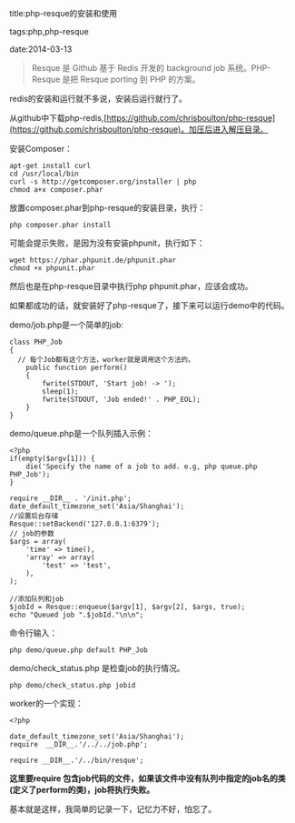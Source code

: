 title:php-resque的安装和使用

tags:php,php-resque

date:2014-03-13

>Resque 是 Github 基于 Redis 开发的 background job 系统。PHP-Resque 是把 Resque porting 到 PHP 的方案。

redis的安装和运行就不多说，安装后运行就行了。

从github中下载php-redis,[https://github.com/chrisboulton/php-resque](https://github.com/chrisboulton/php-resque)。加压后进入解压目录。

安装Composer：

    apt-get install curl
    cd /usr/local/bin
    curl -s http://getcomposer.org/installer | php
    chmod a+x composer.phar
    

放置composer.phar到php-resque的安装目录，执行：

    php composer.phar install
    
可能会提示失败，是因为没有安装phpunit，执行如下：

    wget https://phar.phpunit.de/phpunit.phar
    chmod +x phpunit.phar
然后也是在php-resque目录中执行php phpunit.phar，应该会成功。

如果都成功的话，就安装好了php-resque了，接下来可以运行demo中的代码。

demo/job.php是一个简单的job:

    class PHP_Job
    {
      // 每个Job都有这个方法，worker就是调用这个方法的。
    	public function perform()
    	{
            fwrite(STDOUT, 'Start job! -> ');
    		sleep(1);
    		fwrite(STDOUT, 'Job ended!' . PHP_EOL);
    	}
    }

demo/queue.php是一个队列插入示例：

    <?php
    if(empty($argv[1])) {
    	die('Specify the name of a job to add. e.g, php queue.php PHP_Job');
    }
    
    require __DIR__ . '/init.php';
    date_default_timezone_set('Asia/Shanghai');
    //设置后台存储
    Resque::setBackend('127.0.0.1:6379');
    // job的参数
    $args = array(
    	'time' => time(),
    	'array' => array(
    		'test' => 'test',
    	),
    );
    
    //添加队列和job
    $jobId = Resque::enqueue($argv[1], $argv[2], $args, true);
    echo "Queued job ".$jobId."\n\n";

命令行输入：

    php demo/queue.php default PHP_Job

demo/check_status.php 是检查job的执行情况。

    php demo/check_status.php jobid

worker的一个实现：


    <?php

    date_default_timezone_set('Asia/Shanghai');
    require  __DIR__.'/../../job.php';
    
    require __DIR__.'/../bin/resque';

**这里要require 包含job代码的文件，如果该文件中没有队列中指定的job名的类(定义了perform的类)，job将执行失败。**

基本就是这样，我简单的记录一下，记忆力不好，怕忘了。
